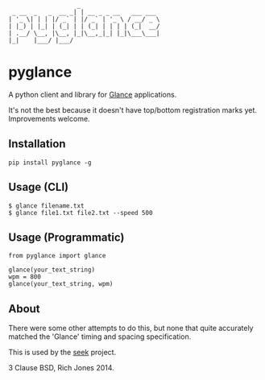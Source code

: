                        _                      
     _ __  _   _  __ _| | __ _ _ __   ___ ___ 
    | '_ \| | | |/ _` | |/ _` | '_ \ / __/ _ \
    | |_) | |_| | (_| | | (_| | | | | (_|  __/
    | .__/ \__, |\__, |_|\__,_|_| |_|\___\___|
    |_|    |___/ |___/                        

# pyglance

A python client and library for [Glance](http://github.com/Miserlou/Glance) applications. 

It's not the best because it doesn't have top/bottom registration marks yet. Improvements welcome.

## Installation

    pip install pyglance -g

## Usage (CLI)

    $ glance filename.txt
    $ glance file1.txt file2.txt --speed 500

## Usage (Programmatic)

    from pyglance import glance
    
    glance(your_text_string)
    wpm = 800
    glance(your_text_string, wpm)

## About

There were some other attempts to do this, but none that quite accurately matched the 'Glance' timing and spacing specification.

This is used by the [seek](http://github.com/Miserlou/seek) project.

3 Clause BSD, Rich Jones 2014.
